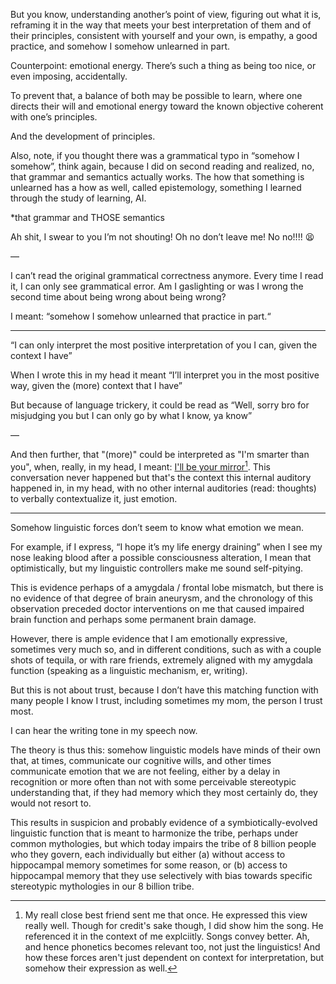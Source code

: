 But you know, understanding another’s point of view, figuring out what it is, reframing it in the way that meets your best interpretation of them and of their principles, consistent with yourself and your own, is empathy, a good practice, and somehow I somehow unlearned in part. 

Counterpoint: emotional energy. There’s such a thing as being too nice, or even imposing, accidentally. 

To prevent that, a balance of both may be possible to learn, where one directs their will and emotional energy toward the known objective coherent with one’s principles. 

And the development of principles. 

Also, note, if you thought there was a grammatical typo in “somehow I somehow”, think again, because I did on second reading and realized, no, that grammar and semantics actually works. The how that something is unlearned has a how as well, called epistemology, something I learned through the study of learning, AI.

*that grammar and THOSE semantics

Ah shit, I swear to you I’m not shouting! Oh no don’t leave me! No no!!!! 😫

—

I can’t read the original grammatical correctness anymore. Every time I read it, I can only see grammatical error. Am I gaslighting or was I wrong the second time about being wrong about being wrong?

I meant: “somehow I somehow unlearned that practice in part.“

---

“I can only interpret the most positive interpretation of you I can, given the context I have”

When I wrote this in my head it meant  “I’ll interpret you in the most positive way, given the (more) context that I have”

But because of language trickery, it could be read as “Well, sorry bro for misjudging you but I can only go by what I know, ya know”

—

And then further, that "(more)" could be interpreted as "I'm smarter than you", when, really, in my head, I meant: [I'll be your mirror](https://www.youtube.com/watch?v=KGZWb1SIiR4)[^1]. This conversation never happened but that's the context this internal auditory happened in, in my head, with no other internal auditories (read: thoughts) to verbally contextualize it, just emotion.

---

Somehow linguistic forces don’t seem to know what emotion we mean. 

For example, if I express, “I hope it’s my life energy draining” when I see my nose leaking blood after a possible consciousness alteration, I mean that optimistically, but my linguistic controllers make me sound self-pitying. 

This is evidence perhaps of a amygdala / frontal lobe mismatch, but there is no evidence of that degree of brain aneurysm, and the chronology of this observation preceded doctor interventions on me that caused impaired brain function and perhaps some permanent brain damage. 

However, there is ample evidence that I am emotionally expressive, sometimes very much so, and in different conditions, such as with a couple shots of tequila, or with rare friends, extremely aligned with my amygdala function (speaking as a linguistic mechanism, er, writing). 

But this is not about trust, because I don’t have this matching function with many people I know I trust, including sometimes my mom, the person I trust most. 

I can hear the writing tone in my speech now. 

The theory is thus this: somehow linguistic models have minds of their own that, at times, communicate our cognitive wills, and other times communicate emotion that we are not feeling, either by a delay in recognition or more often than not with some perceivable stereotypic understanding that, if they had memory which they most certainly do, they would not resort to. 

This results in suspicion and probably evidence of a symbiotically-evolved linguistic function that is meant to harmonize the tribe, perhaps under common mythologies, but which today impairs the tribe of 8 billion people who they govern, each individually but either (a) without access to hippocampal memory sometimes for some reason, or (b) access to hippocampal memory that they use selectively with bias towards specific stereotypic mythologies in our 8 billion tribe. 

[^1]: My reall close best friend sent me that once. He expressed this view really well. Though for credit's sake though, I did show him the song. He referenced it in the context of me explciitly. Songs convey better. Ah, and hence phonetics becomes relevant too, not just the linguistics! And how these forces aren't just dependent on context for interpretation, but somehow their expression as well.
